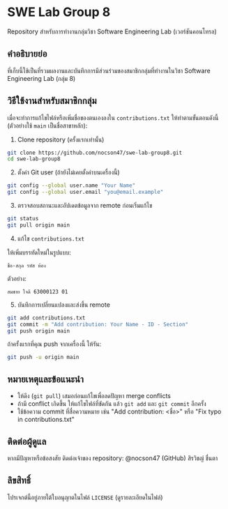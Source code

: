 # SWE Lab Group 8
Repository สำหรับการทำงานกลุ่มวิชา Software Engineering Lab (เวอร์ชันคอนโทรล)

คำอธิบายย่อ
--
ที่เก็บนี้ใช้เป็นที่รวมผลงานและบันทึกการมีส่วนร่วมของสมาชิกกลุ่มที่ทำงานในวิชา Software Engineering Lab (กลุ่ม 8)

วิธีใช้งานสำหรับสมาชิกกลุ่ม
--
เมื่อจะทำการแก้ไขไฟล์หรือเพิ่มชื่อของตนเองลงใน `contributions.txt` ให้ทำตามขั้นตอนดังนี้ (ตัวอย่างใช้ `main` เป็นชื่อสาขาหลัก):

1) Clone repository (ครั้งแรกเท่านั้น)

```bash
git clone https://github.com/nocson47/swe-lab-group8.git
cd swe-lab-group8
```

2) ตั้งค่า Git user (ถ้ายังไม่เคยตั้งค่าบนเครื่องนี้)

```bash
git config --global user.name "Your Name"
git config --global user.email "you@email.example"
```

3) ตรวจสอบสถานะและอัปเดตข้อมูลจาก remote ก่อนเริ่มแก้ไข

```bash
git status
git pull origin main
```

4) แก้ไข `contributions.txt`

ให้เพิ่มบรรทัดใหม่ในรูปแบบ:

```
ชื่อ-สกุล รหัส ห้อง
```

ตัวอย่าง:

```
สมชาย ใจดี 63000123 01
```

5) บันทึกการเปลี่ยนแปลงและส่งขึ้น remote

```bash
git add contributions.txt
git commit -m "Add contribution: Your Name - ID - Section"
git push origin main
```

ถ้าครั้งแรกที่คุณ push จากเครื่องนี้ ให้รัน:

```bash
git push -u origin main
```

หมายเหตุและข้อแนะนำ
--
- ให้ดึง (`git pull`) เสมอก่อนแก้ไขเพื่อลดปัญหา merge conflicts
- ถ้ามี conflict เกิดขึ้น ให้แก้ไขไฟล์ที่ขัดกัน แล้ว `git add` และ `git commit` อีกครั้ง
- ใช้ข้อความ commit ที่สื่อความหมาย เช่น "Add contribution: <ชื่อ>" หรือ "Fix typo in contributions.txt"

ติดต่อผู้ดูแล
--
หากมีปัญหาหรือข้อสงสัย ติดต่อเจ้าของ repository: @nocson47 (GitHub)  สิรวิชญ์  ชื่นตา  

ลิขสิทธิ์
--
โปรเจกต์นี้อยู่ภายใต้ใบอนุญาตในไฟล์ `LICENSE` (ดูรายละเอียดในไฟล์)


